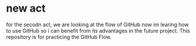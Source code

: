 # new act
for the secodn act, we are looking at the flow of GitHub
now im learing how to use GitHub so i can benefit from its advantages in the future project.
This repository is for practicing the GitHub Flow.
